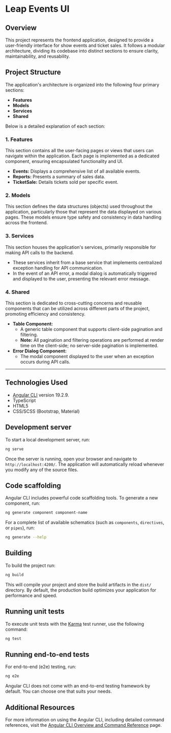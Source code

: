 # Leap Events UI

## Overview

This project represents the frontend application, designed to provide a user-friendly interface for show events and ticket sales. It follows a modular architecture, dividing its codebase into distinct sections to ensure clarity, maintainability, and reusability.

## Project Structure

The application's architecture is organized into the following four primary sections:

* **Features**
* **Models**
* **Services**
* **Shared**

Below is a detailed explanation of each section:

### 1. Features

This section contains all the user-facing pages or views that users can navigate within the application. Each page is implemented as a dedicated component, ensuring encapsulated functionality and UI.

* **Events:** Displays a comprehensive list of all available events.
* **Reports:** Presents a summary of sales data.
* **TicketSale:** Details tickets sold per specific event.

### 2. Models

This section defines the data structures (objects) used throughout the application, particularly those that represent the data displayed on various pages. These models ensure type safety and consistency in data handling across the frontend.

### 3. Services

This section houses the application's services, primarily responsible for making API calls to the backend.

* These services inherit from a base service that implements centralized exception handling for API communication.
* In the event of an API error, a modal dialog is automatically triggered and displayed to the user, presenting the relevant error message.

### 4. Shared

This section is dedicated to cross-cutting concerns and reusable components that can be utilized across different parts of the project, promoting efficiency and consistency.

* **Table Component:**
    * A generic table component that supports client-side pagination and filtering.
    * **Note:** All pagination and filtering operations are performed at render time on the client-side; no server-side pagination is implemented.
* **Error Dialog Component:**
    * The modal component displayed to the user when an exception occurs during API calls.

---

## Technologies Used

* [Angular CLI](https://github.com/angular/angular-cli) version 19.2.9.
* TypeScript
* HTML5
* CSS/SCSS (Bootstrap, Material)

## Development server

To start a local development server, run:

```bash
ng serve
```

Once the server is running, open your browser and navigate to `http://localhost:4200/`. The application will automatically reload whenever you modify any of the source files.

## Code scaffolding

Angular CLI includes powerful code scaffolding tools. To generate a new component, run:

```bash
ng generate component component-name
```

For a complete list of available schematics (such as `components`, `directives`, or `pipes`), run:

```bash
ng generate --help
```

## Building

To build the project run:

```bash
ng build
```

This will compile your project and store the build artifacts in the `dist/` directory. By default, the production build optimizes your application for performance and speed.

## Running unit tests

To execute unit tests with the [Karma](https://karma-runner.github.io) test runner, use the following command:

```bash
ng test
```

## Running end-to-end tests

For end-to-end (e2e) testing, run:

```bash
ng e2e
```

Angular CLI does not come with an end-to-end testing framework by default. You can choose one that suits your needs.

## Additional Resources

For more information on using the Angular CLI, including detailed command references, visit the [Angular CLI Overview and Command Reference](https://angular.dev/tools/cli) page.
